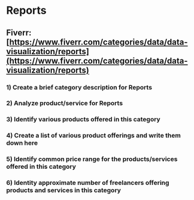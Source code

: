 # Reports
## Fiverr: [https://www.fiverr.com/categories/data/data-visualization/reports](https://www.fiverr.com/categories/data/data-visualization/reports)
### 1) Create a brief category description for Reports
### 2) Analyze product/service for Reports
### 3) Identify various products offered in this category
### 4) Create a list of various product offerings and write them down here
### 5) Identify common price range for the products/services offered in this category
### 6) Identity approximate number of freelancers offering products and services in this category
